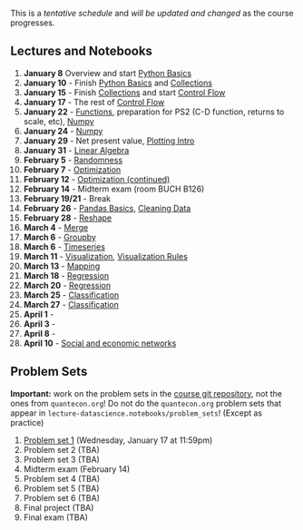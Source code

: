 This is a *tentative schedule* and *will be updated and changed* as the course progresses.

## Lectures and Notebooks
1. **January 8** Overview and start [Python Basics](https://datascience.quantecon.org/python_fundamentals/basics.html)
2. **January 10** - Finish [Python Basics](https://datascience.quantecon.org/python_fundamentals/basics.html) and [Collections](https://datascience.quantecon.org/python_fundamentals/collections.html)
3. **January 15** - Finish [Collections](https://datascience.quantecon.org/python_fundamentals/collections.html) and start [Control Flow](https://datascience.quantecon.org/python_fundamentals/control_flow.html)
4. **January 17** - The rest of [Control Flow](https://datascience.quantecon.org/python_fundamentals/control_flow.html)
5. **January 22** - [Functions](https://datascience.quantecon.org/python_fundamentals/functions.html), preparation for PS2 (C-D function, returns to scale, etc), [Numpy](https://datascience.quantecon.org/scientific/numpy_arrays.html)
6. **January 24** - [Numpy](https://datascience.quantecon.org/scientific/numpy_arrays.html)
7. **January 29** - Net present value, [Plotting Intro](https://datascience.quantecon.org/scientific/plotting.html)
8. **January 31** - [Linear Algebra](https://datascience.quantecon.org/scientific/applied_linalg.html) 
9.  **February 5** - [Randomness](https://datascience.quantecon.org/scientific/randomness.html)
10. **February 7** - [Optimization](https://datascience.quantecon.org/scientific/optimization.html)
11. **February 12** - [Optimization (continued)](https://datascience.quantecon.org/pandas/intro.html)
12. **February 14** - Midterm exam (room BUCH B126)
13. **February 19/21** - Break
14. **February 26** - [Pandas Basics](https://datascience.quantecon.org/pandas/basics.html), [Cleaning Data](https://datascience.quantecon.org/pandas/data_clean.html)
15. **February 28** - [Reshape](https://datascience.quantecon.org/pandas/reshape.html)
16. **March 4** -  [Merge](https://datascience.quantecon.org/pandas/merge.html)
17. **March 6** - [Groupby](https://datascience.quantecon.org/pandas/groupby.html)
18. **March 6** - [Timeseries](https://datascience.quantecon.org/pandas/timeseries.html)
19. **March 11** - [Visualization](https://datascience.quantecon.org/tools/matplotlib.html), [Visualization Rules](https://datascience.quantecon.org/tools/visualization_rules.html)
20. **March 13** - [Mapping](https://datascience.quantecon.org/tools/maps.html)
21. **March 18** - [Regression](https://datascience.quantecon.org/applications/regression.html)
22. **March 20** - [Regression](https://datascience.quantecon.org/applications/regression.html)
23. **March 25** - [Classification](https://datascience.quantecon.org/pandas/timeseries.html)
24. **March 27** - [Classification](https://datascience.quantecon.org/pandas/timeseries.html)
25. **April 1** - 
26. **April 3** - 
27. **April 8** - 
28. **April 10** - [Social and economic networks](https://github.com/doctor-phil/analyzing-economic-networks/blob/main/Analyzing_economic_networks.ipynb)

## Problem Sets
**Important:** work on the problem sets in the [course git repository](https://github.com/ubcecon/ECON323_2024_Spring/tree/master/problem_sets), not the ones from `quantecon.org`! Do not do the `quantecon.org` problem sets that appear in `lecture-datascience.notebooks/problem_sets`! (Except as practice)

1. [Problem set 1](./problem_sets/problem_set_1.ipynb) (Wednesday, January 17 at 11:59pm)
2. Problem set 2 (TBA)
3. Problem set 3 (TBA)
4. Midterm exam (February 14)
5. Problem set 4 (TBA)
6. Problem set 5 (TBA)
7. Problem set 6 (TBA)
8. Final project (TBA)
9. Final exam (TBA)